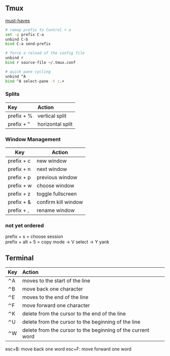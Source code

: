 ## Tmux

[must-haves](http://robots.thoughtbot.com/a-tmux-crash-course)

```sh
# remap prefix to Control + a
set -g prefix C-a
unbind C-b
bind C-a send-prefix

# force a reload of the config file
unbind r
bind r source-file ~/.tmux.conf

# quick pane cycling
unbind ^A
bind ^A select-pane -t :.+
```

### Splits

| Key           | Action          |
|:--------------|:----------------|
| prefix + %    | vertical split  |
| prefix + "    | horizontal split|

### Window Management

| Key           | Action               |
| ------------- | -------------------- |
| prefix + c    | new window           |
| prefix + n    | next window          |
| prefix + p    | previous window      |
| prefix + w    | choose window        |
| prefix + z    | toggle fullscreen    |
| prefix + &    | confirm kill window  |
| prefix + ,    | rename window        |

### not yet ordered
prefix + s = choose session  
prefix + alt + 5 = copy mode -> V select -> Y yank

## Terminal

| Key   | Action                                                         |
|:------|:-------------------------------------------------------------- |
| ⌃A    | moves to the start of the line                                 |
| ⌃B    | move back one character                                        |
| ⌃E    | moves to the end of the line                                   |
| ⌃F    | move forward one character                                     |
| ⌃K    | delete from the cursor to the end of the line                  |
| ⌃U    | delete from the cursor to the beginning of the line            |
| ⌃W    | delete from the cursor to the beginning of the current word    |

esc+B: move back one word
esc+F: move forward one word
